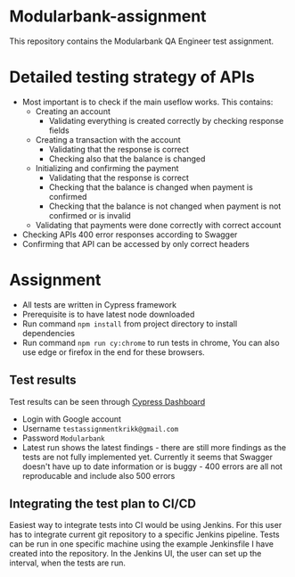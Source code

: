 # Modularbank-assignment

This repository contains the Modularbank QA Engineer test assignment.

# Detailed testing strategy of APIs

* Most important is to check if the main useflow works. This contains:
    * Creating an account
        * Validating everything is created correctly by checking response fields
    * Creating a transaction with the account
        * Validating that the response is correct
        * Checking also that the balance is changed
    * Initializing and confirming the payment
        * Validating that the response is correct
        * Checking that the balance is changed when payment is confirmed
        * Checking that the balance is not changed when payment is not confirmed or is invalid
    * Validating that payments were done correctly with correct account
* Checking APIs 400 error responses according to Swagger
* Confirming that API can be accessed by only correct headers

# Assignment
* All tests are written in Cypress framework
* Prerequisite is to have latest node downloaded
* Run command `npm install` from project directory to install dependencies
* Run command `npm run cy:chrome` to run tests in chrome, You can also use edge or firefox in the end for these browsers.
## Test results

Test results can be seen through  [Cypress Dashboard](https://dashboard.cypress.io/login)
* Login with Google account
* Username `testassignmentkrikk@gmail.com`
* Password `Modularbank`
* Latest run shows the latest findings - there are still more findings as the tests are not fully implemented yet.
Currently it seems that Swagger doesn't have up to date information or is buggy - 400 errors are all not reproducable and include also 500 errors 
## Integrating the test plan to CI/CD
Easiest way to integrate tests into CI would be using Jenkins. For this user has to integrate current git repository to a specific Jenkins pipeline. Tests can be run in one specific machine using the example Jenkinsfile I have created into
the repository. In the Jenkins UI, the user can set up the interval, when the tests are run.

